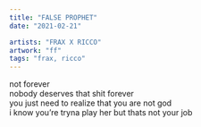 ```yaml
---
title: "FALSE PROPHET"
date: "2021-02-21"

artists: "FRAX X RICCO"
artwork: "ff"
tags: "frax, ricco"
---
```


not forever  
nobody deserves that shit forever  
you just need to realize that you are not god  
i know you’re tryna play her but thats not your job
